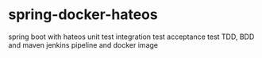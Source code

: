 # spring-docker-hateos
spring boot with hateos unit test integration test acceptance test TDD, BDD and maven jenkins pipeline and docker image
